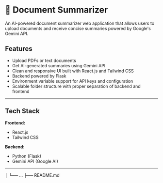 # 📄 Document Summarizer

An AI-powered document summarizer web application that allows users to upload documents and receive concise summaries powered by Google's Gemini API.

## Features

- Upload PDFs or text documents
- Get AI-generated summaries using Gemini API
- Clean and responsive UI built with React.js and Tailwind CSS
- Backend powered by Flask
- Environment variable support for API keys and configuration
- Scalable folder structure with proper separation of backend and frontend

---

## Tech Stack

**Frontend:**
- React.js
- Tailwind CSS

**Backend:**
- Python (Flask)
- Gemini API (Google AI)

---


│ └── ...
├── README.md
